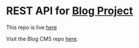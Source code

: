 # REST API for [Blog Project](https://www.theodinproject.com/lessons/blog-api)

This repo is live [here](https://dovimaj-blog-api.herokuapp.com/)

Visit the Blog CMS repo [here](https://github.com/DoviMaj/blog-cms/).
